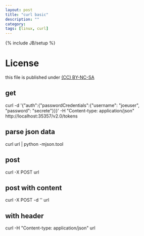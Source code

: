 ```yaml
---
layout: post
title: "curl basic"
description: ""
category: 
tags: [linux, curl]
---
```

{% include JB/setup %}
# License
this file is published under [(CC) BY-NC-SA](http://creativecommons.org/licenses/by-nc-sa/3.0/)

## get 
curl -d '{"auth":{"passwordCredentials":{"username": "joeuser", "password": "secrete"}}}' -H "Content-type: application/json" http://localhost:35357/v2.0/tokens

## parse json data
curl url | python -mjson.tool
## post
curl -X POST url
## post with content
curl -X POST -d '' url
## with header
curl -H "Content-type: application/json" url
